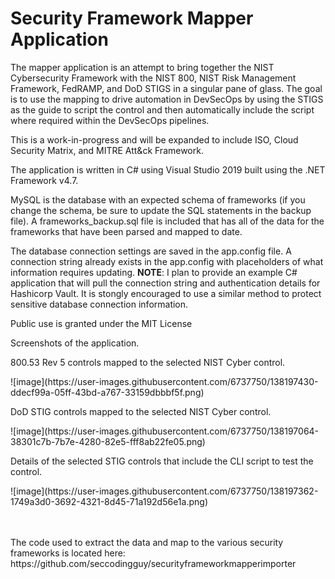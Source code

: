 # Security Framework Mapper Application

<div><p>The mapper application is an attempt to bring together the NIST Cybersecurity Framework with the NIST 800, NIST Risk Management Framework, FedRAMP, and DoD STIGS in a singular pane of glass. The goal is to use the mapping to drive automation in DevSecOps by using the STIGS as the guide to script the control and then automatically include the script where required within the DevSecOps pipelines.</p></div>

<p>This is a work-in-progress and will be expanded to include ISO, Cloud Security Matrix, and MITRE Att&ck Framework.</p>

<div>
<p>The application is written in C# using Visual Studio 2019 built using the .NET Framework v4.7.</p>
<p>MySQL is the database with an expected schema of frameworks (if you change the schema, be sure to update the SQL statements in the backup file). A frameworks_backup.sql file is included that has all of the data for the frameworks that have been parsed and mapped to date.</p>
</div>

<div>
  <p>The database connection settings are saved in the app.config file. A connection string already exists in the app.config with placeholders of what information requires updating. <b>NOTE</b>: I plan to provide an example C# application that will pull the connection string and authentication details for Hashicorp Vault. It is stongly encouraged to use a similar method to protect sensitive database connection information.</p>
</div>

<div><p>Public use is granted under the MIT License</p></div>

<div><p>Screenshots of the application.</p>
  <p> 800.53 Rev 5 controls mapped to the selected NIST Cyber control.</p>
![image](https://user-images.githubusercontent.com/6737750/138197430-ddecf99a-05ff-43bd-a767-33159dbbbf5f.png)

  <p> DoD STIG controls mapped to the selected NIST Cyber control.</p>
![image](https://user-images.githubusercontent.com/6737750/138197064-38301c7b-7b7e-4280-82e5-fff8ab22fe05.png)

  <p> Details of the selected STIG controls that include the CLI script to test the control.</p>
![image](https://user-images.githubusercontent.com/6737750/138197362-1749a3d0-3692-4321-8d45-71a192d56e1a.png)
  </div>
<br><br>
<div>
  <p>The code used to extract the data and map to the various security frameworks is located here: https://github.com/seccodingguy/securityframeworkmapperimporter</p>
  <div>
